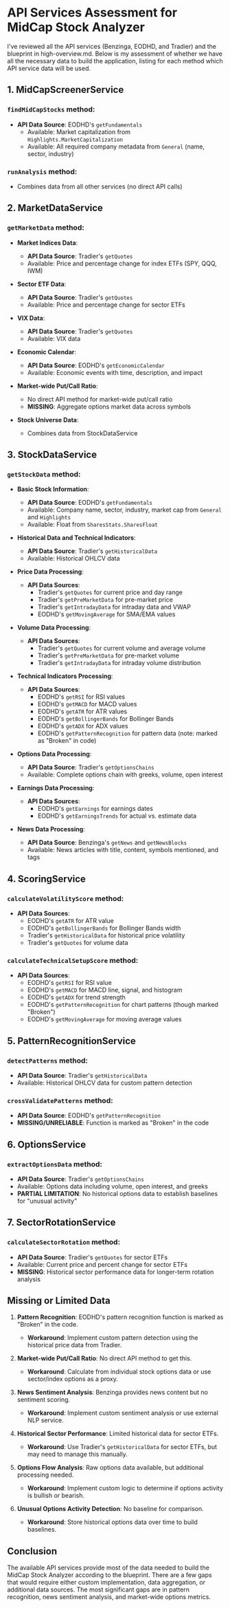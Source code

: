 # API Services Assessment for MidCap Stock Analyzer

I've reviewed all the API services (Benzinga, EODHD, and Tradier) and the blueprint in high-overview.md. Below is my assessment of whether we have all the necessary data to build the application, listing for each method which API service data will be used.

## 1. MidCapScreenerService

### `findMidCapStocks` method:
- **API Data Source**: EODHD's `getFundamentals` 
  - Available: Market capitalization from `Highlights.MarketCapitalization`
  - Available: All required company metadata from `General` (name, sector, industry)

### `runAnalysis` method:
- Combines data from all other services (no direct API calls)

## 2. MarketDataService

### `getMarketData` method:
- **Market Indices Data**:
  - **API Data Source**: Tradier's `getQuotes`
  - Available: Price and percentage change for index ETFs (SPY, QQQ, IWM)

- **Sector ETF Data**:
  - **API Data Source**: Tradier's `getQuotes`
  - Available: Price and percentage change for sector ETFs

- **VIX Data**:
  - **API Data Source**: Tradier's `getQuotes`
  - Available: VIX data

- **Economic Calendar**:
  - **API Data Source**: EODHD's `getEconomicCalendar`
  - Available: Economic events with time, description, and impact

- **Market-wide Put/Call Ratio**:
  - No direct API method for market-wide put/call ratio
  - **MISSING**: Aggregate options market data across symbols

- **Stock Universe Data**:
  - Combines data from StockDataService

## 3. StockDataService

### `getStockData` method:
- **Basic Stock Information**:
  - **API Data Source**: EODHD's `getFundamentals`
  - Available: Company name, sector, industry, market cap from `General` and `Highlights`
  - Available: Float from `SharesStats.SharesFloat`

- **Historical Data and Technical Indicators**:
  - **API Data Source**: Tradier's `getHistoricalData`
  - Available: Historical OHLCV data

- **Price Data Processing**:
  - **API Data Sources**:
    - Tradier's `getQuotes` for current price and day range
    - Tradier's `getPreMarketData` for pre-market price
    - Tradier's `getIntradayData` for intraday data and VWAP
    - EODHD's `getMovingAverage` for SMA/EMA values

- **Volume Data Processing**:
  - **API Data Sources**:
    - Tradier's `getQuotes` for current volume and average volume
    - Tradier's `getPreMarketData` for pre-market volume
    - Tradier's `getIntradayData` for intraday volume distribution

- **Technical Indicators Processing**:
  - **API Data Sources**:
    - EODHD's `getRSI` for RSI values
    - EODHD's `getMACD` for MACD values
    - EODHD's `getATR` for ATR values
    - EODHD's `getBollingerBands` for Bollinger Bands
    - EODHD's `getADX` for ADX values
    - EODHD's `getPatternRecognition` for pattern data (note: marked as "Broken" in code)

- **Options Data Processing**:
  - **API Data Source**: Tradier's `getOptionsChains`
  - Available: Complete options chain with greeks, volume, open interest

- **Earnings Data Processing**:
  - **API Data Sources**:
    - EODHD's `getEarnings` for earnings dates
    - EODHD's `getEarningsTrends` for actual vs. estimate data

- **News Data Processing**:
  - **API Data Source**: Benzinga's `getNews` and `getNewsBlocks`
  - Available: News articles with title, content, symbols mentioned, and tags

## 4. ScoringService

### `calculateVolatilityScore` method:
- **API Data Sources**:
  - EODHD's `getATR` for ATR value
  - EODHD's `getBollingerBands` for Bollinger Bands width
  - Tradier's `getHistoricalData` for historical price volatility
  - Tradier's `getQuotes` for volume data

### `calculateTechnicalSetupScore` method:
- **API Data Sources**:
  - EODHD's `getRSI` for RSI value
  - EODHD's `getMACD` for MACD line, signal, and histogram
  - EODHD's `getADX` for trend strength
  - EODHD's `getPatternRecognition` for chart patterns (though marked "Broken")
  - EODHD's `getMovingAverage` for moving average values

## 5. PatternRecognitionService

### `detectPatterns` method:
- **API Data Source**: Tradier's `getHistoricalData`
- Available: Historical OHLCV data for custom pattern detection

### `crossValidatePatterns` method:
- **API Data Source**: EODHD's `getPatternRecognition` 
- **MISSING/UNRELIABLE**: Function is marked as "Broken" in the code

## 6. OptionsService

### `extractOptionsData` method:
- **API Data Source**: Tradier's `getOptionsChains`
- Available: Options data including volume, open interest, and greeks
- **PARTIAL LIMITATION**: No historical options data to establish baselines for "unusual activity"

## 7. SectorRotationService

### `calculateSectorRotation` method:
- **API Data Source**: Tradier's `getQuotes` for sector ETFs
- Available: Current price and percent change for sector ETFs
- **MISSING**: Historical sector performance data for longer-term rotation analysis

## Missing or Limited Data

1. **Pattern Recognition**: EODHD's pattern recognition function is marked as "Broken" in the code.
   - **Workaround**: Implement custom pattern detection using the historical price data from Tradier.

2. **Market-wide Put/Call Ratio**: No direct API method to get this.
   - **Workaround**: Calculate from individual stock options data or use sector/index options as a proxy.

3. **News Sentiment Analysis**: Benzinga provides news content but no sentiment scoring.
   - **Workaround**: Implement custom sentiment analysis or use external NLP service.

4. **Historical Sector Performance**: Limited historical data for sector ETFs.
   - **Workaround**: Use Tradier's `getHistoricalData` for sector ETFs, but may need to manage this manually.

5. **Options Flow Analysis**: Raw options data available, but additional processing needed.
   - **Workaround**: Implement custom logic to determine if options activity is bullish or bearish.

6. **Unusual Options Activity Detection**: No baseline for comparison.
   - **Workaround**: Store historical options data over time to build baselines.

## Conclusion

The available API services provide most of the data needed to build the MidCap Stock Analyzer according to the blueprint. There are a few gaps that would require either custom implementation, data aggregation, or additional data sources. The most significant gaps are in pattern recognition, news sentiment analysis, and market-wide options metrics.